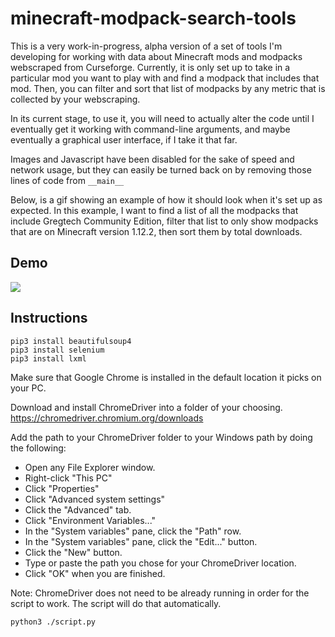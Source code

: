 # minecraft-modpack-search-tools
This is a very work-in-progress, alpha version of a set of tools I'm developing for working with data about Minecraft mods and modpacks webscraped from Curseforge. Currently, it is only set up to take in a particular mod you want to play with and find a modpack that includes that mod. Then, you can filter and sort that list of modpacks by any metric that is collected by your webscraping.

In its current stage, to use it, you will need to actually alter the code until I eventually get it working with command-line arguments, and maybe eventually a graphical user interface, if I take it that far.

Images and Javascript have been disabled for the sake of speed and network usage, but they can easily be turned back on by removing those lines of code from `__main__`

Below, is a gif showing an example of how it should look when it's set up as expected. In this example, I want to find a list of all the modpacks that include Gregtech Community Edition, filter that list to only show modpacks that are on Minecraft version 1.12.2, then sort them by total downloads.

## Demo
![](demo1.gif)

## Instructions
```
pip3 install beautifulsoup4
pip3 install selenium
pip3 install lxml
```
Make sure that Google Chrome is installed in the default location it picks on your PC.

Download and install ChromeDriver into a folder of your choosing.
https://chromedriver.chromium.org/downloads

Add the path to your ChromeDriver folder to your Windows path by doing the following:
- Open any File Explorer window.
- Right-click "This PC"
- Click "Properties"
- Click "Advanced system settings"
- Click the "Advanced" tab.
- Click "Environment Variables..."
- In the "System variables" pane, click the "Path" row.
- In the "System variables" pane, click the "Edit..." button.
- Click the "New" button.
- Type or paste the path you chose for your ChromeDriver location.
- Click "OK" when you are finished.

Note: ChromeDriver does not need to be already running in order for the script to work. The script will do that automatically.


```
python3 ./script.py
```
